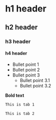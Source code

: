 # h1 header
## h2 header
### h3 header
#### h4 header
* Bullet point 1
* Bullet point 2
* Bullet point 3
  * Bullet point 3.1
  * Bullet point 3.2

**Bold text**

```sh
This is tab 1
```

```sh
This is tab 2
```

